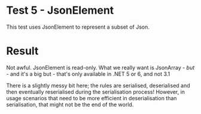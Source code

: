 ﻿# Test 5 - JsonElement

This test uses JsonElement to represent a subset of Json.

# Result
Not awful. JsonElement is read-only. What we really want is JsonArray - *but* - 
and it's a big but - that's only available in .NET 5 or 6, and not 3.1

There is a slightly messy bit here; the rules are serialised, deserialised and 
then eventually reserialised during the serialisation process! However, in usage 
scenarios that need to be more efficient in deserialisation than serialisation, that 
might not be the end of the world.